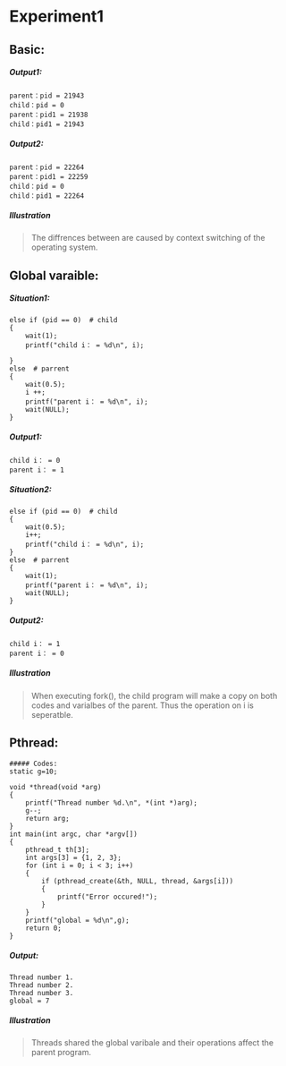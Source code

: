 # Experiment1
## Basic:
##### Output1:
    parent：pid = 21943
    child：pid = 0
    parent：pid1 = 21938
    child：pid1 = 21943

##### Output2:
    parent：pid = 22264
    parent：pid1 = 22259
    child：pid = 0
    child：pid1 = 22264
##### Illustration
>The diffrences between are caused by context switching of the operating system.

## Global varaible:
##### Situation1:
    else if (pid == 0)  # child
    {
        wait(1);
        printf("child i： = %d\n", i);

    }
    else  # parrent
    {
        wait(0.5);
        i ++;
        printf("parent i： = %d\n", i);
        wait(NULL);
    }

##### Output1:
    child i： = 0
    parent i： = 1

##### Situation2:
    else if (pid == 0)  # child
    {
        wait(0.5);
        i++;
        printf("child i： = %d\n", i);
    }
    else  # parrent
    {
        wait(1);
        printf("parent i： = %d\n", i);
        wait(NULL);
    }
##### Output2:
    child i： = 1
    parent i： = 0

##### Illustration
>When executing fork(), the child program will make a copy on both codes and varialbes of the parent. Thus the operation on i is seperatble.


## Pthread:
    ##### Codes:
    static g=10;

    void *thread(void *arg)
    {
        printf("Thread number %d.\n", *(int *)arg);
        g--;
        return arg;
    }
    int main(int argc, char *argv[])
    {
        pthread_t th[3];
        int args[3] = {1, 2, 3};
        for (int i = 0; i < 3; i++)
        {
            if (pthread_create(&th, NULL, thread, &args[i]))
            {
                printf("Error occured!");
            }
        }
        printf("global = %d\n",g);
        return 0;
    }
##### Output:
    Thread number 1.
    Thread number 2.
    Thread number 3.
    global = 7
##### Illustration
>Threads shared the global varibale and their operations affect the parent program.